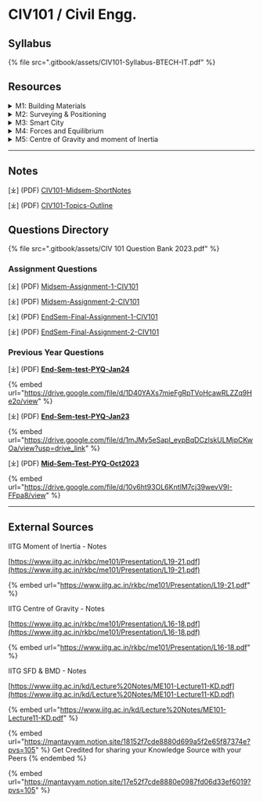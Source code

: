 # CIV101 / Civil Engg.

## Syllabus

{% file src=".gitbook/assets/CIV101-Syllabus-BTECH-IT.pdf" %}

## Resources

<details>

<summary>M1: Building Materials</summary>

\[⤓][ Introduction-to-Construction-Material](https://drive.google.com/file/d/1fc8y_XBcssYu_DkOkW1Pwm2VSzaLBnWs/view?usp=drive_link)

\[⤓] [Building-Construction-Material-(Stone)](https://drive.google.com/file/d/1BmVYfgsQ28Uh5anWWM-3Wj9fK0NTXHL1/view?usp=drive_link)

\[⤓] [Building-Construction-Material-(Natural-Stone)](https://drive.google.com/file/d/1duVmZ3nrPWTPs6raTizMKbxsueigAZpt/view?usp=drive_link)

\[⤓][ Building-Construction-Material-(Classification-Of-Rocks)](https://drive.google.com/file/d/1riJKiswNr8fwd6XJh20QtCI8Pr_x5292/view?usp=drive_link)

\[⤓] [Building-Construction-Material-(Cement)](https://drive.google.com/file/d/12ghYpFEI0U8zcKSu8LfSGcZ0gUdrgTKv/view?usp=drive_link)

</details>

<details>

<summary>M2: Surveying &#x26; Positioning</summary>

\[⤓] [Surveying](https://drive.google.com/file/d/167Tn3nUMVks_kGoh7qAbPmY32rCan9jR/view?usp=drive_link)

\[⤓][ Rise & Fall Method](https://drive.google.com/file/d/1trfCkOOD0uU8tP54U7KnNEdfT9-r4l-7/view?usp=drive_link)

\[⤓] [Levelling Questions](https://drive.google.com/file/d/1QmYX4XRLZatqQpyRvMohxpegW2GjFYPa/view?usp=drive_link)

</details>

<details>

<summary>M3: Smart City</summary>

\[⤓][ Green Buildings](https://drive.google.com/file/d/1cjTVEqRGLcq6aySDBzHBocVZORe3SpPz/view?usp=drive_link)

\[⤓] [Smart City](https://drive.google.com/file/d/1hYMcrI5ii5wPzjUOgav1KNLjTIShdvN9/view?usp=drive_link)

</details>

<details>

<summary>M4: Forces and Equilibrium</summary>

\[⤓] [SF & Bending Moment](https://drive.google.com/file/d/1JFAn5kno5J4GMWV6MyKcHgjs1w_HXjoB/view?usp=drive_link)

\[⤓] [SF & BMD](https://drive.google.com/file/d/1ybyO9JjA-GiERjrQ93-NZBxKKDKuua8N/view?usp=drive_link)

\[ ▶︎ ] [\[Playlist\] SFD & BMD by Gear Instt.](https://www.youtube.com/playlist?list=PL727BYvm8B1n-DA6Ruv-fYFpTr41Dkvm2)

\[ ▶︎ ] [\[Playlist\] S.F.D. AND B.M.D. Problems](https://www.youtube.com/playlist?list=PLDN15nk5uLiBRHW2Y3mqr_KC0hqUQXu2D)

</details>

<details>

<summary>M5: Centre of Gravity and moment of Inertia</summary>

\[⤓] [Centre of Gravity](https://drive.google.com/file/d/1wZ8V7twoM30a368PxUNyMTWXoVa1Y7kI/view?usp=drive_link)

\[ ▶︎ ] [(Playlist) Centre of Gravity](https://www.youtube.com/playlist?list=PL727BYvm8B1ldIKIfh_MpyvhYbtrcLi7z)

\[ ▶︎ ] [(Playlist) Moment of Inertia](https://www.youtube.com/playlist?list=PL727BYvm8B1n3pZ3NKmiNI9rPol5QyJrE)

</details>

***

## Notes

\[⤓] (PDF) [CIV101-Midsem-ShortNotes](https://drive.google.com/file/d/1TqgmaQdo9zc30a2zspcM7i-HdetaSPD1/view?usp=drive_link)

\[⤓] (PDF) [CIV101-Topics-Outline](https://drive.google.com/file/d/1oEFOltiIC95uPJnLEjvhB03SkX7umr0U/view?usp=drive_link)

## Questions Directory

{% file src=".gitbook/assets/CIV 101 Question Bank 2023.pdf" %}

### Assignment Questions

\[⤓] (PDF) [Midsem-Assignment-1-CIV101](https://drive.google.com/file/d/1oZLl2JALpRNOL6XMDHXNgXrAuz9Zr0qG/view?usp=drive_link)

\[⤓] (PDF) [Midsem-Assignment-2-CIV101](https://drive.google.com/file/d/1DNF3JhJJ4B1ZaJkThzBjjvJNuKmxQxTT/view?usp=drive_link)

\[⤓] (PDF) [EndSem-Final-Assignment-1-CIV101](https://drive.google.com/file/d/1NF2WPTNPqJybMIT8YLe8zTA7gK4HHj1B/view?usp=drive_link)

\[⤓] (PDF) [EndSem-Final-Assignment-2-CIV101](https://drive.google.com/file/d/1IJ2QxpR49dzE8DLFVGZ0dY1tjk_Q2H0J/view?usp=drive_link)

### Previous Year Questions

\[⤓] (PDF) [**End-Sem-test-PYQ-Jan24**](https://drive.google.com/file/d/1D40YAXs7mieFgRpTVoHcawRLZZq9He2o/view?usp=drive_link)

{% embed url="https://drive.google.com/file/d/1D40YAXs7mieFgRpTVoHcawRLZZq9He2o/view" %}

\[⤓] (PDF) [**End-Sem-test-PYQ-Jan23**](https://drive.google.com/file/d/1mJMv5eSapI_eypBqDCzlskULMjpCKwOa/view?usp=drive_link)

{% embed url="https://drive.google.com/file/d/1mJMv5eSapI_eypBqDCzlskULMjpCKwOa/view?usp=drive_link" %}

\[⤓] (PDF) [**Mid-Sem-Test-PYQ-Oct2023**](https://drive.google.com/file/d/10v6ht93OL6KntlM7cj39wevV9I-FFpa8/view?usp=drive_link)

{% embed url="https://drive.google.com/file/d/10v6ht93OL6KntlM7cj39wevV9I-FFpa8/view" %}

***

## External Sources

IITG Moment of Inertia - Notes

[https://www.iitg.ac.in/rkbc/me101/Presentation/L19-21.pdf](https://www.iitg.ac.in/rkbc/me101/Presentation/L19-21.pdf)

{% embed url="https://www.iitg.ac.in/rkbc/me101/Presentation/L19-21.pdf" %}

IITG Centre of Gravity - Notes

[https://www.iitg.ac.in/rkbc/me101/Presentation/L16-18.pdf](https://www.iitg.ac.in/rkbc/me101/Presentation/L16-18.pdf)

{% embed url="https://www.iitg.ac.in/rkbc/me101/Presentation/L16-18.pdf" %}

IITG SFD & BMD - Notes

[https://www.iitg.ac.in/kd/Lecture%20Notes/ME101-Lecture11-KD.pdf](https://www.iitg.ac.in/kd/Lecture%20Notes/ME101-Lecture11-KD.pdf)

{% embed url="https://www.iitg.ac.in/kd/Lecture%20Notes/ME101-Lecture11-KD.pdf" %}

{% embed url="https://mantavyam.notion.site/18152f7cde8880d699a5f2e65f87374e?pvs=105" %}
Get Credited for sharing your Knowledge Source with your Peers
{% endembed %}

{% embed url="https://mantavyam.notion.site/17e52f7cde8880e0987fd06d33ef6019?pvs=105" %}

